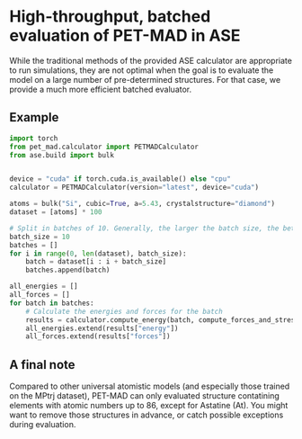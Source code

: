 # High-throughput, batched evaluation of PET-MAD in ASE

While the traditional methods of the provided ASE calculator are appropriate to run
simulations, they are not optimal when the goal is to evaluate the model on a large
number of pre-determined structures. For that case, we provide a much more efficient
batched evaluator.

## Example

```python
import torch
from pet_mad.calculator import PETMADCalculator
from ase.build import bulk


device = "cuda" if torch.cuda.is_available() else "cpu"
calculator = PETMADCalculator(version="latest", device="cuda")

atoms = bulk("Si", cubic=True, a=5.43, crystalstructure="diamond")
dataset = [atoms] * 100

# Split in batches of 10. Generally, the larger the batch size, the better.
batch_size = 10
batches = []
for i in range(0, len(dataset), batch_size):
    batch = dataset[i : i + batch_size]
    batches.append(batch)

all_energies = []
all_forces = []
for batch in batches:
    # Calculate the energies and forces for the batch
    results = calculator.compute_energy(batch, compute_forces_and_stresses=True)
    all_energies.extend(results["energy"])
    all_forces.extend(results["forces"])
```

## A final note

Compared to other universal atomistic models (and especially those trained on the MPtrj
dataset), PET-MAD can only evaluated structure contatining elements with atomic numbers
up to 86, except for Astatine (At). You might want to remove those structures in advance,
or catch possible exceptions during evaluation.
